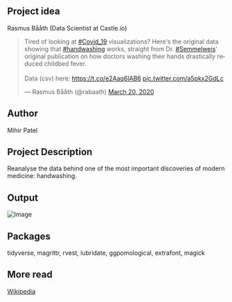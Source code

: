Project idea
-----------------
Rasmus Bååth (Data Scientist at Castle.io)
      
<blockquote class="twitter-tweet"><p lang="en" dir="ltr">Tired of looking at <a href="https://twitter.com/hashtag/Covid_19?src=hash&amp;ref_src=twsrc%5Etfw">#Covid_19</a> visualizations? Here&#39;s the original data showing that <a href="https://twitter.com/hashtag/handwashing?src=hash&amp;ref_src=twsrc%5Etfw">#handwashing</a> works, straight from Dr. <a href="https://twitter.com/hashtag/Semmelweis?src=hash&amp;ref_src=twsrc%5Etfw">#Semmelweis</a>&#39; original publication on how doctors washing their hands drastically reduced childbed fever.<br><br>Data (csv) here: <a href="https://t.co/e2Aaq6lAB6">https://t.co/e2Aaq6lAB6</a> <a href="https://t.co/a5pkx2GdLc">pic.twitter.com/a5pkx2GdLc</a></p>&mdash; Rasmus Bååth (@rabaath) <a href="https://twitter.com/rabaath/status/1241117193875718144?ref_src=twsrc%5Etfw">March 20, 2020</a></blockquote>        

Author
-------
Mihir Patel

Project Description
--------------------
Reanalyse the data behind one of the most important discoveries of modern medicine: handwashing. 

Output
------
![Image](https://github.com/opendatasurgeon/HandwashingAnalysis_r/blob/master/handwashing_graph.png?raw=true)

Packages
--------------------
tidyverse, magrittr, rvest, lubridate, ggpomological, extrafont, magick

More read
---------
[Wikipedia](https://en.wikipedia.org/wiki/Historical_mortality_rates_of_puerperal_fever#Monthly_mortality_rates_for_birthgiving_women_1841%E2%80%931849)
